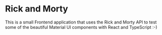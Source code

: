# Rick and Morty

This is a small Frontend application that uses the Rick and Morty API to test some of the beautiful Material UI components with React and TypeScript :-)


